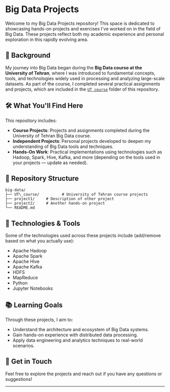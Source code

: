 


# Big Data Projects

Welcome to my Big Data Projects repository! This space is dedicated to showcasing hands-on projects and exercises I've worked on in the field of Big Data. These projects reflect both my academic experience and personal exploration in this rapidly evolving area.

## 📘 Background

My journey into Big Data began during the **Big Data course at the University of Tehran**, where I was introduced to fundamental concepts, tools, and technologies widely used in processing and analyzing large-scale datasets. As part of the course, I completed several practical assignments and projects, which are included in the [`UT course`](./UT_course) folder of this repository.

## 🛠️ What You'll Find Here

This repository includes:

- **Course Projects**: Projects and assignments completed during the University of Tehran Big Data course.
- **Independent Projects**: Personal projects developed to deepen my understanding of Big Data tools and techniques.
- **Hands-On Work**: Practical implementations using technologies such as Hadoop, Spark, Hive, Kafka, and more (depending on the tools used in your projects — update as needed).

## 📁 Repository Structure


```
big-data/
├── UT\_course/          # University of Tehran course projects
├── project1/     # Description of other project
├── project2/     # Another hands-on project
└── README.md

```

## 🚀 Technologies & Tools

Some of the technologies used across these projects include (add/remove based on what you actually use):

- Apache Hadoop
- Apache Spark
- Apache Hive
- Apache Kafka
- HDFS
- MapReduce
- Python
- Jupyter Notebooks

## 📚 Learning Goals

Through these projects, I aim to:

- Understand the architecture and ecosystem of Big Data systems.
- Gain hands-on experience with distributed data processing.
- Apply data engineering and analytics techniques to real-world scenarios.

## 🔗 Get in Touch

Feel free to explore the projects and reach out if you have any questions or suggestions!

---
